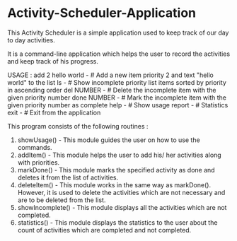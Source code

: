 # Activity-Scheduler-Application

This Activity Scheduler is a simple application used to keep track of our day to day activities.

It is a command-line application which helps the user to record the activities and keep track of his 
progress.

USAGE :
	add 2 hello world - # Add a new item priority 2 and text "hello world" to the list
        ls - # Show incomplete priority list items sorted by priority in ascending order
	del NUMBER - # Delete the incomplete item with the given priority number
	done NUMBER - # Mark the incomplete item with the given priority number as complete
	help - # Show usage
	report - # Statistics
	exit - # Exit from the application


This program consists of the following routines :
1. showUsage() - This module guides the user on how to use the commands.
2. addItem() - This module helps the user to add his/ her activities along with priorities.
3. markDone() - This module marks the specified activity as done and deletes it from the list of activities.
4. deleteItem() - This module works in the same way as markDone(). However, it is used to delete the activities which are not
                    necessary and are to be deleted from the list.
5. showIncomplete() - This module displays all the activities which are not completed.
6. statistics() - This module displays the statistics to the user about the count of activities which are completed and not
                    completed.

